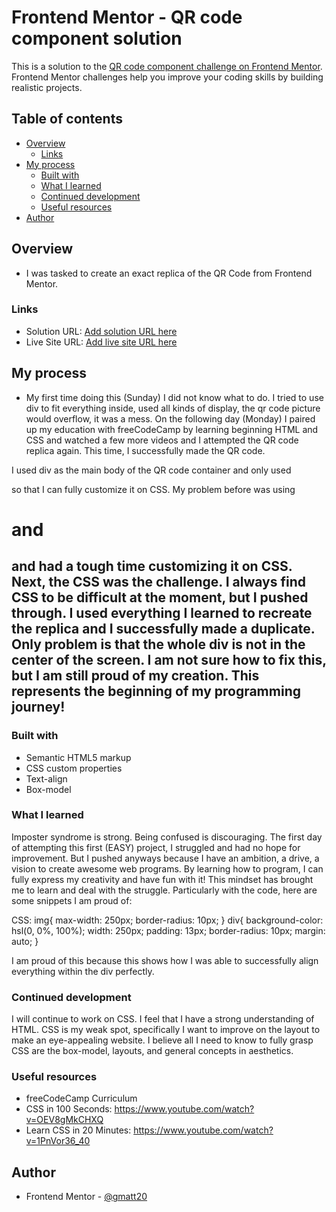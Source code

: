 # Frontend Mentor - QR code component solution

This is a solution to the [QR code component challenge on Frontend Mentor](https://www.frontendmentor.io/challenges/qr-code-component-iux_sIO_H). Frontend Mentor challenges help you improve your coding skills by building realistic projects. 

## Table of contents

- [Overview](#overview)
  - [Links](#links)
- [My process](#my-process)
  - [Built with](#built-with)
  - [What I learned](#what-i-learned)
  - [Continued development](#continued-development)
  - [Useful resources](#useful-resources)
- [Author](#author)

## Overview
- I was tasked to create an exact replica of the QR Code from Frontend Mentor.


### Links

- Solution URL: [Add solution URL here](https://your-solution-url.com)
- Live Site URL: [Add live site URL here](https://your-live-site-url.com)

## My process
- My first time doing this (Sunday) I did not know what to do. I tried to use div to fit everything inside, used all kinds of display, the qr code picture would overflow, it was a mess. On the following day (Monday) I paired up my education with freeCodeCamp by learning beginning HTML and CSS and watched a few more videos and I attempted the QR code replica again. This time, I successfully made the QR code. 

I used div as the main body of the QR code container and only used <p> so that I can fully customize it on CSS. My problem before was using <h1> and <h2> and had a tough time customizing it on CSS. Next, the CSS was the challenge. I always find CSS to be difficult at the moment, but I pushed through. I used everything I learned to recreate the replica and I successfully made a duplicate. Only problem is that the whole div is not in the center of the screen. I am not sure how to fix this, but I am still proud of my creation. This represents the beginning of my programming journey!

### Built with

- Semantic HTML5 markup
- CSS custom properties
- Text-align
- Box-model

### What I learned

Imposter syndrome is strong. Being confused is discouraging. The first day of attempting this first (EASY) project, I struggled and had no hope for improvement. But I pushed anyways because I have an ambition, a drive, a vision to create awesome web programs. By learning how to program, I can fully express my creativity and have fun with it! This mindset has brought me to learn and deal with the struggle. Particularly with the code, here are some snippets I am proud of:

CSS:
img{
    max-width: 250px;
    border-radius: 10px;
}
div{
    background-color: hsl(0, 0%, 100%);
    width: 250px;
    padding: 13px;
    border-radius: 10px;
    margin: auto;
}

I am proud of this because this shows how I was able to successfully align everything within the div perfectly. 

### Continued development

I will continue to work on CSS. I feel that I have a strong understanding of HTML. CSS is my weak spot, specifically I want to improve on the layout to make an eye-appealing website. I believe all I need to know to fully grasp CSS are the box-model, layouts, and general concepts in aesthetics.

### Useful resources

- freeCodeCamp Curriculum
- CSS in 100 Seconds: https://www.youtube.com/watch?v=OEV8gMkCHXQ
- Learn CSS in 20 Minutes: https://www.youtube.com/watch?v=1PnVor36_40

## Author

- Frontend Mentor - [@gmatt20](https://www.frontendmentor.io/profile/gmatt20)
